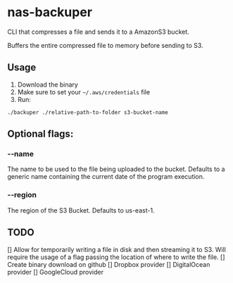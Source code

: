 # nas-backuper

CLI that compresses a file and sends it to a AmazonS3 bucket.

Buffers the entire compressed file to memory before sending to S3.

## Usage

1. Download the binary
2. Make sure to set your `~/.aws/credentials` file
3. Run:
```console
./backuper ./relative-path-to-folder s3-bucket-name
```

## Optional flags:

### --name 
The name to be used to the file being uploaded to the bucket. Defaults to a generic name containing the current date of the program execution.

### --region
The region of the S3 Bucket. Defaults to us-east-1.

## TODO
[] Allow for temporarily writing a file in disk and then streaming it to S3. Will require the usage of a flag passing the location of where to write the file.
[] Create binary download on github
[] Dropbox provider
[] DigitalOcean provider
[] GoogleCloud provider
